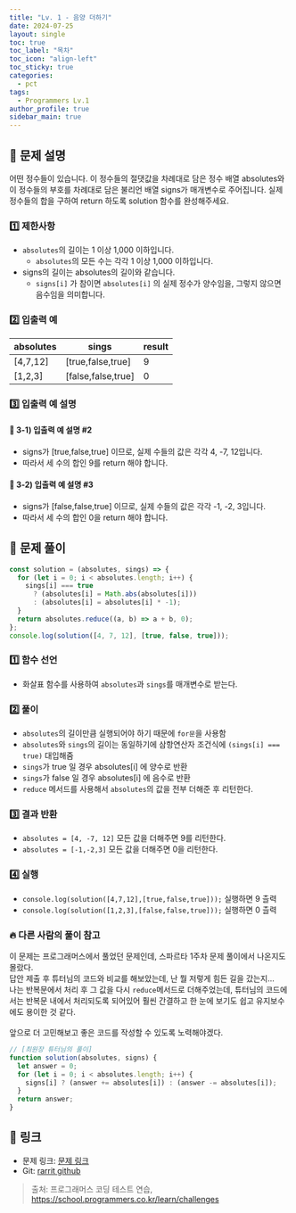 ```yaml
---
title: "Lv. 1 - 음양 더하기"
date: 2024-07-25
layout: single
toc: true
toc_label: "목차"
toc_icon: "align-left"
toc_sticky: true
categories:
  - pct
tags:
  - Programmers Lv.1
author_profile: true
sidebar_main: true
---
```


## :ledger: 문제 설명

어떤 정수들이 있습니다. 이 정수들의 절댓값을 차례대로 담은 정수 배열 absolutes와 이 정수들의 부호를 차례대로 담은 불리언 배열 signs가 매개변수로 주어집니다. 실제 정수들의 합을 구하여 return 하도록 solution 함수를 완성해주세요.

### :one: 제한사항

- `absolutes`의 길이는 1 이상 1,000 이하입니다.
  - `absolutes`의 모든 수는 각각 1 이상 1,000 이하입니다.
- signs의 길이는 absolutes의 길이와 같습니다.
  - `signs[i]` 가 참이면 `absolutes[i]` 의 실제 정수가 양수임을, 그렇지 않으면 음수임을 의미합니다.

### :two: 입출력 예

| absolutes | sings              | result |
| --------- | ------------------ | ------ |
| [4,7,12]  | [true,false,true]  | 9      |
| [1,2,3]   | [false,false,true] | 0      |

### :three: 입출력 예 설명

#### :pushpin: 3-1) 입출력 예 설명 #2

- signs가 [true,false,true] 이므로, 실제 수들의 값은 각각 4, -7, 12입니다.
- 따라서 세 수의 합인 9를 return 해야 합니다.

#### :pushpin: 3-2) 입출력 예 설명 #3

- signs가 [false,false,true] 이므로, 실제 수들의 값은 각각 -1, -2, 3입니다.
- 따라서 세 수의 합인 0을 return 해야 합니다.

## :ledger: 문제 풀이

```javascript
const solution = (absolutes, sings) => {
  for (let i = 0; i < absolutes.length; i++) {
    sings[i] === true
      ? (absolutes[i] = Math.abs(absolutes[i]))
      : (absolutes[i] = absolutes[i] * -1);
  }
  return absolutes.reduce((a, b) => a + b, 0);
};
console.log(solution([4, 7, 12], [true, false, true]));
```

### :one: 함수 선언

- 화살표 함수를 사용하여 `absolutes`과 `sings`를 매개변수로 받는다.

### :two: 풀이

- `absolutes`의 길이만큼 실행되어야 하기 때문에 `for문`을 사용함
- `absolutes`와 `sings`의 길이는 동일하기에 삼항연산자 조건식에 `(sings[i] === true)` 대입해줌
- `sings`가 true 일 경우 absolutes[i] 에 양수로 반환
- `sings`가 false 일 경우 absolutes[i] 에 음수로 반환
- `reduce` 메서드를 사용해서 `absolutes`의 값을 전부 더해준 후 리턴한다.

### :three: 결과 반환

- `absolutes = [4, -7, 12]` 모든 값을 더해주면 9를 리턴한다.
- `absolutes = [-1,-2,3]` 모든 값을 더해주면 0을 리턴한다.

### :four: 실행

- `console.log(solution([4,7,12],[true,false,true]));` 실행하면 9 츨력
- `console.log(solution([1,2,3],[false,false,true]));` 실행하면 0 츨력

### :fire: 다른 사람의 풀이 참고

이 문제는 프로그래머스에서 풀었던 문제인데, 스파르타 1주차 문제 풀이에서 나온지도 몰랐다.<br/>
답안 제출 후 튜터님의 코드와 비교를 해보았는데, 난 뭘 저렇게 힘든 길을 갔는지...<br/>
나는 반복문에서 처리 후 그 값을 다시 `reduce`메서드로 더해주었는데, 튜터님의 코드에서는 반복문 내에서 처리되도록 되어있어 훨씬 간결하고 한 눈에 보기도 쉽고 유지보수에도 용이한 것 같다. <br/><br/>
앞으로 더 고민해보고 좋은 코드를 작성할 수 있도록 노력해야겠다.

```javascript
// [최원장 튜터님의 풀이]
function solution(absolutes, signs) {
  let answer = 0;
  for (let i = 0; i < absolutes.length; i++) {
    signs[i] ? (answer += absolutes[i]) : (answer -= absolutes[i]);
  }
  return answer;
}
```

## :link: 링크

- 문제 링크: [문제 링크](https://school.programmers.co.kr/learn/courses/30/lessons/76501)
- Git: [rarrit github](https://github.com/rarrit/programmers-coding-test/tree/main/%ED%94%84%EB%A1%9C%EA%B7%B8%EB%9E%98%EB%A8%B8%EC%8A%A4/1/76501.%E2%80%85%EC%9D%8C%EC%96%91%E2%80%85%EB%8D%94%ED%95%98%EA%B8%B0)

> 출처: 프로그래머스 코딩 테스트 연습, https://school.programmers.co.kr/learn/challenges
